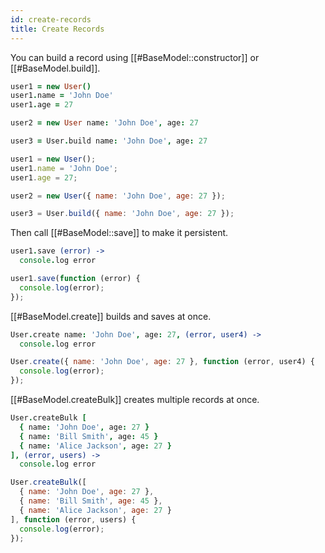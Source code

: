 ```yaml
---
id: create-records
title: Create Records
---
```


You can build a record using [[#BaseModel::constructor]] or [[#BaseModel.build]].

```coffeescript
user1 = new User()
user1.name = 'John Doe'
user1.age = 27

user2 = new User name: 'John Doe', age: 27

user3 = User.build name: 'John Doe', age: 27
```
```javascript
user1 = new User();
user1.name = 'John Doe';
user1.age = 27;

user2 = new User({ name: 'John Doe', age: 27 });

user3 = User.build({ name: 'John Doe', age: 27 });
```

Then call [[#BaseModel::save]] to make it persistent.

```coffeescript
user1.save (error) ->
  console.log error
```
```javascript
user1.save(function (error) {
  console.log(error);
});
```

[[#BaseModel.create]] builds and saves at once.

```coffeescript
User.create name: 'John Doe', age: 27, (error, user4) ->
  console.log error
```
```javascript
User.create({ name: 'John Doe', age: 27 }, function (error, user4) {
  console.log(error);
});
```

[[#BaseModel.createBulk]] creates multiple records at once.

```coffeescript
User.createBulk [
  { name: 'John Doe', age: 27 }
  { name: 'Bill Smith', age: 45 }
  { name: 'Alice Jackson', age: 27 }
], (error, users) ->
  console.log error
```
```javascript
User.createBulk([
  { name: 'John Doe', age: 27 },
  { name: 'Bill Smith', age: 45 },
  { name: 'Alice Jackson', age: 27 }
], function (error, users) {
  console.log(error);
});
```
